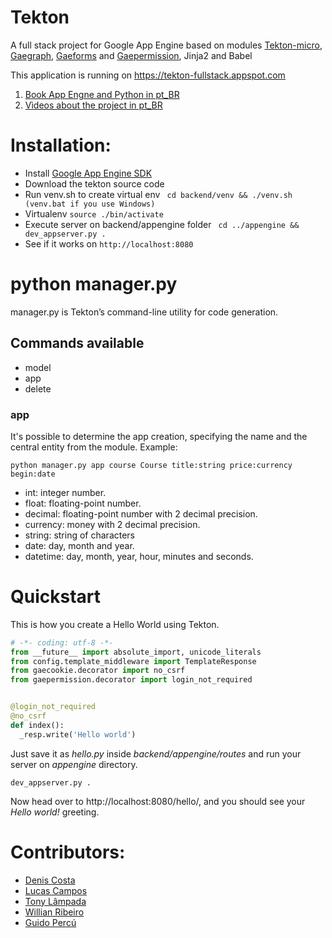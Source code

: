 Tekton
================

A full stack project for Google App Engine based on modules [Tekton-micro](https://github.com/renzon/tekton-micro), 
[Gaegraph](https://github.com/renzon/gaegraph), [Gaeforms](https://github.com/renzon/gaeforms) and [Gaepermission](https://github.com/renzon/gaepermission), Jinja2 and Babel

This application is running on <https://tekton-fullstack.appspot.com>

1. [Book App Engne and Python in pt_BR](https://leanpub.com/appengine)
2. [Vìdeos about the project in pt_BR](https://www.youtube.com/playlist?list=PLA05yVJtRWYRGIeBxag8uT-3ftcMVT5oF)

# Installation:
* Install [Google App Engine SDK](https://cloud.google.com/appengine/downloads)
* Download the tekton source code
* Run venv.sh to create virtual env
```  cd backend/venv && ./venv.sh (venv.bat if you use Windows) ```
* Virtualenv
``` source ./bin/activate ```
* Execute server on backend/appengine folder
```  cd ../appengine && dev_appserver.py . ```
* See if it works on ```http://localhost:8080```
 
# python manager.py

manager.py is Tekton’s command-line utility for code generation. 

## Commands available

- model
- app
- delete

### app

It's possible to determine the app creation, specifying the name and the central entity from the module. Example:

``` python manager.py app course Course title:string price:currency begin:date ```

- int: integer number.
- float: floating-point number.
- decimal: floating-point number with 2 decimal precision.
- currency: money with 2 decimal precision.
- string: string of characters
- date: day, month and year.
- datetime: day, month, year, hour, minutes and seconds.

# Quickstart

This is how you create a Hello World using Tekton.

```python
# -*- coding: utf-8 -*-
from __future__ import absolute_import, unicode_literals
from config.template_middleware import TemplateResponse
from gaecookie.decorator import no_csrf
from gaepermission.decorator import login_not_required


@login_not_required
@no_csrf
def index():
  _resp.write('Hello world')
```
Just save it as *hello.py* inside *backend/appengine/routes* and run your server on *appengine* directory.

```
dev_appserver.py .
```

Now head over to http://localhost:8080/hello/, and you should see your *Hello world!* greeting.

# Contributors:

* [Denis Costa](https://github.com/deniscostadsc)
* [Lucas Campos](https://github.com/lucasgcampos)
* [Tony Lâmpada](https://github.com/tonylampada)
* [Willian Ribeiro](https://github.com/willianribeiro)
* [Guido Percú](https://github.com/GuidoBR)
